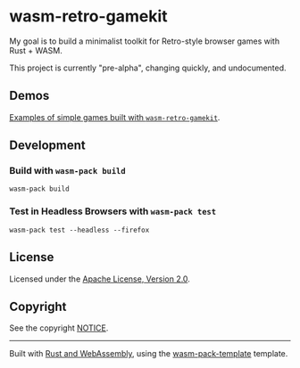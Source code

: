 # wasm-retro-gamekit

My goal is to build a minimalist toolkit for Retro-style browser games with Rust + WASM.

This project is currently "pre-alpha", changing quickly, and undocumented.



## Demos

[Examples of simple games built with `wasm-retro-gamekit`](demos).


## Development

### Build with `wasm-pack build`

```
wasm-pack build
```

### Test in Headless Browsers with `wasm-pack test`

```
wasm-pack test --headless --firefox
```


## License

Licensed under the [Apache License, Version 2.0](LICENSE).


## Copyright

See the copyright [NOTICE](NOTICE).

---

Built with [Rust and WebAssembly](https://rustwasm.github.io/), using the [wasm-pack-template](https://github.com/rustwasm/wasm-pack-template) template.
